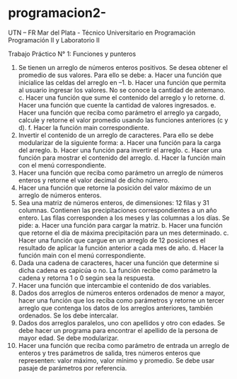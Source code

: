 # programacion2-

UTN – FR Mar del Plata - Técnico Universitario en Programación
Programación II y Laboratorio II

Trabajo Práctico N° 1: Funciones y punteros 
1. Se tienen un arreglo de números enteros positivos. Se desea obtener el promedio de sus valores. Para ello se debe: 
a. Hacer una función que inicialice las celdas del arreglo en –1. 
b. Hacer una función que permita al usuario ingresar los valores. No se conoce la cantidad de antemano. 
c. Hacer una función que sume el contenido del arreglo y lo retorne. 
d. Hacer una función que cuente la cantidad de valores ingresados. 
e. Hacer una función que reciba como parámetro el arreglo ya cargado, calcule y retorne el valor promedio 
usando las funciones anteriores (c y d). 
f. Hacer la función main correspondiente. 
2. Invertir el contenido de un arreglo de caracteres. Para ello se debe modularizar de la siguiente forma: 
a. Hacer una función para la carga del arreglo. 
b. Hacer una función para invertir el arreglo. 
c. Hacer una función para mostrar el contenido del arreglo. 
d. Hacer la función main con el menú correspondiente. 
3. Hacer una función que reciba como parámetro un arreglo de números enteros y retorne el valor decimal de dicho número. 
4. Hacer una función que retorne la posición del valor máximo de un arreglo de números enteros. 
5. Sea una matriz de números enteros, de dimensiones: 12 filas y 31 columnas. Contienen las precipitaciones correspondientes a un año entero. Las filas corresponden a los meses y las columnas a los días. Se pide: 
a. Hacer una función para cargar la matriz. 
b. Hacer una función que retorne el día de máxima precipitación para un mes determinado. 
c. Hacer una función que cargue en un arreglo de 12 posiciones el resultado de aplicar la función anterior a cada 
mes de año. 
d. Hacer la función main con el menú correspondiente. 
6. Dada una cadena de caracteres, hacer una función que determine si dicha cadena es capicúa o no. La función recibe como parámetro la cadena y retorna 1 o 0 según sea la respuesta. 
7. Hacer una función que intercambie el contenido de dos variables. 
8. Dados dos arreglos de números enteros ordenados de menor a mayor, hacer una función que los reciba como parámetros y retorne un tercer arreglo que contenga los datos de los arreglos anteriores, también ordenados. Se los debe intercalar. 
9. Dados dos arreglos paralelos, uno con apellidos y otro con edades. Se debe hacer un programa para encontrar el apellido de la persona de mayor edad. Se debe modularizar. 
10. Hacer una función que reciba como parámetro de entrada un arreglo de enteros y tres parámetros de salida, tres números enteros que representen: valor máximo, valor mínimo y promedio. Se debe usar pasaje de parámetros por referencia. 
